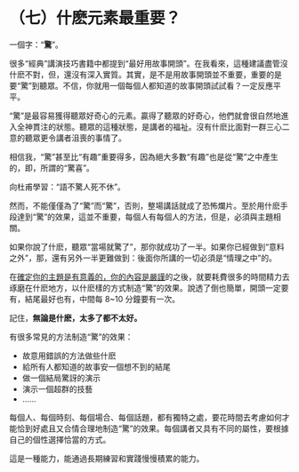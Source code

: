 # （七）什麽元素最重要？

一個字：“**驚**”。

很多“經典”講演技巧書籍中都提到“最好用故事開頭”。在我看來，這種建議盡管沒什麽不對，但，還沒有深入實質。其實，是不是用故事開頭並不重要，重要的是要“驚”到聽眾。不信，你就用一個每個人都知道的故事開頭試試看？一定反應平平。

“驚”是最容易獲得聽眾好奇心的元素。贏得了聽眾的好奇心，他們就會很自然地進入全神貫注的狀態。聽眾的這種狀態，是講者的福祉。沒有什麽比面對一群三心二意的聽眾更令講者沮喪的事情了。

相信我，“驚”甚至比“有趣”重要得多，因為絕大多數“有趣”也是從“驚”之中產生的，即，所謂的“驚喜”。

向杜甫學習：“語不驚人死不休”。

然而，不能僅僅為了“驚”而“驚”，否則，整場講話就成了恐怖爛片。至於用什麽手段達到“驚”的效果，這並不重要，每個人有每個人的方法，但是，必須與主題相關。

如果你說了什麽，聽眾“當場就驚了”，那你就成功了一半。如果你已經做到“意料之外”，那，還有另外一半更難做到：後面你所講的一切必須是“情理之中”的。

在[確定你的主題是有意義的，你的內容是嚴謹](ch06.md)的之後，就要耗費很多的時間精力去琢磨在什麽地方，以什麽樣的方式制造“驚”的效果。說透了倒也簡單，開頭一定要有，結尾最好也有，中間每 8\~10 分鐘要有一次。

記住，**無論是什麽，太多了都不太好。**

有很多常見的方法制造“驚”的效果：

- 故意用錯誤的方法做些什麽
- 給所有人都知道的故事安一個想不到的結尾
- 做一個結局驚訝的演示
- 演示一個超群的技藝
- ……

每個人、每個時刻、每個場合、每個話題，都有獨特之處，要花時間去考慮如何才能恰到好處且又合情合理地制造“驚”的效果。每個講者又具有不同的屬性，要根據自己的個性選擇恰當的方式。

這是一種能力，能通過長期練習和實踐慢慢積累的能力。

